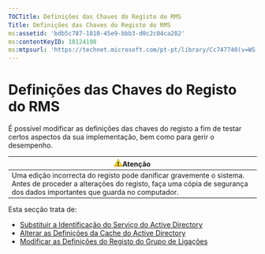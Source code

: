 ```yaml
---
TOCTitle: Definições das Chaves do Registo do RMS
Title: Definições das Chaves do Registo do RMS
ms:assetid: 'bdb5c787-1810-45e9-bbb3-d0c2c04ca282'
ms:contentKeyID: 18124198
ms:mtpsurl: 'https://technet.microsoft.com/pt-pt/library/Cc747740(v=WS.10)'
---
```


Definições das Chaves do Registo do RMS
=======================================

É possível modificar as definições das chaves do registo a fim de testar certos aspectos da sua implementação, bem como para gerir o desempenho.

| ![](/security-updates/images/Cc747740.Caution(WS.10).gif)Atenção                                                                                                                  |
|----------------------------------------------------------------------------------------------------------------------------------------------------------------------------------------------|
| Uma edição incorrecta do registo pode danificar gravemente o sistema. Antes de proceder a alterações do registo, faça uma cópia de segurança dos dados importantes que guarda no computador. |

Esta secção trata de:

-   [Substituir a Identificação do Serviço do Active Directory](https://technet.microsoft.com/9d97e7fb-5b05-4853-ad7b-6cc82b9729f0)
-   [Alterar as Definições da Cache do Active Directory](https://technet.microsoft.com/8789a7a5-2065-4fae-9104-e0a70f1f2fb6)
-   [Modificar as Definições do Registo do Grupo de Ligações](https://technet.microsoft.com/c61d91db-a1ad-4ca5-a492-015da629afbc)
